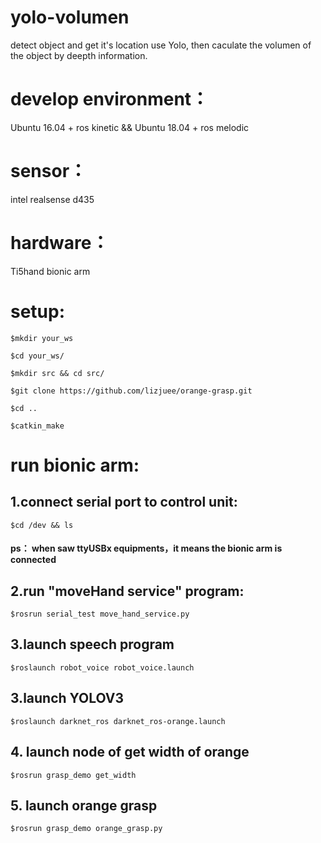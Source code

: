 # yolo-volumen
detect object and get it's location use Yolo, then caculate the volumen of the object by deepth information.

# develop environment：
Ubuntu 16.04 + ros kinetic &&  Ubuntu 18.04 + ros melodic

# sensor：

intel realsense d435

# hardware：

Ti5hand bionic arm
  
# setup:
```
$mkdir your_ws
     
$cd your_ws/
     
$mkdir src && cd src/
     
$git clone https://github.com/lizjuee/orange-grasp.git
     
$cd ..
     
$catkin_make
```


# run bionic arm:

## 1.connect serial port to control unit:
```
$cd /dev && ls
```
#### ps： when saw ttyUSBx equipments，it means the bionic arm is connected
## 2.run "moveHand service" program:
```
$rosrun serial_test move_hand_service.py
```

## 3.launch speech program
```
$roslaunch robot_voice robot_voice.launch
```

## 3.launch YOLOV3
```
$roslaunch darknet_ros darknet_ros-orange.launch
```

## 4. launch node of get width of orange
```
$rosrun grasp_demo get_width
```

## 5. launch orange grasp
```
$rosrun grasp_demo orange_grasp.py
```




